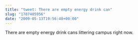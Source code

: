 ```yaml
---
title: "tweet: There are empty energy drink can"
slug: "1787405956"
date: "2009-05-13T19:56:40+00:00"
---
```

There are empty energy drink cans littering campus right now.